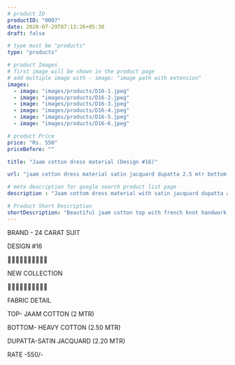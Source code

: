 ```yaml
---
# product ID
productID: "0007"
date: 2020-07-29T07:13:26+05:30
draft: false

# type must be "products"
type: "products"

# product Images
# first image will be shown in the product page
# add multiple image with - image: "image path with extension"
images:
  - image: "images/products/D16-1.jpeg"
  - image: "images/products/D16-2.jpeg"
  - image: "images/products/D16-3.jpeg"
  - image: "images/products/D16-4.jpeg"
  - image: "images/products/D16-5.jpeg"
  - image: "images/products/D16-6.jpeg"

# product Price
price: "Rs. 550"
priceBefore: ""

title: "Jaam cotton dress material (Design #16)"

url: "jaam cotton dress material satin jacquard dupatta 2.5 mtr bottom wholesale"

# meta description for google search product list page
description : "Jaam cottom dress material with satin jacquard dupatta and 2.5 mtr cotton bottom"

# Product Short Description
shortDescription: "Beautiful jaam cotton top with french knot handwork design, with matching satin jacquard dupatta and 2.5 mtr cotton bottom."
---
```

BRAND - 24 CARAT SUIT

DESIGN #16

💐💐💐💐💐💐💐💐💐💐

NEW COLLECTION

🌷🌷🌷🌷🌷🌷🌷🌷🌷🌷

FABRIC DETAIL

TOP- JAAM COTTON (2 MTR)

BOTTOM- HEAVY COTTON (2.50 MTR)

DUPATTA-SATIN JACQUARD  (2.20 MTR)

RATE -550/-
